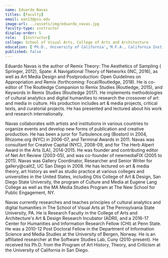 ```yaml
---
name: Eduardo Navas
titles: [Faculty]
email: ean13@psu.edu
image-url: ../assets/img/eduardo_navas.jpg
faculty-type: instructor
display-order: 5
role: 	[Instructor]
college: School of Visual Arts, College of Arts and Architecture	
education: ['Ph.D., University of California','M.F.A., California Institute of the Arts','B.F.A., Otis College of Art and Design']
published: false
---
```

Eduardo Navas is the author of Remix Theory: The Aesthetics of Sampling ( Springer, 2012), Spate: A Navigational Theory of Networks (INC, 2016), as well as Art Media Design and Postproduction: Open Guidelines on Appropriation and Remix (forthcoming: Focal/Routledge, 2018). He is co-editor of The Routledge Companion to Remix Studies (Routledge, 2015), and Keywords in Remix Studies (Routledge 2017). He implements methodologies of cultural analytics and digital humanities to research the crossover of art and media in culture. His production includes art & media projects, critical texts, and curatorial projects. He has presented and lectured about his work and research internationally.

Navas collaborates with artists and institutions in various countries to organize events and develop new forms of publication and creative production. He has been a juror for Turbulence.org (Boston) in 2004, Rhizome.org (NYC) in 2006-07, and Terminal Awards in 2011. Navas was consultant for Creative Capital (NYC), 2008-09, and for The Herb Alpert Award in the Arts (LA), 2014-2015. He was founder and contributing editor of Net Art Review (2003-05), and was co-founder of newmediaFIX (2005 to 2011). Navas was Gallery Coordinator, Researcher and Senior Writer for gallery@calit2, UC San Diego in 2008. He has lectured on art & media theory, art history as well as studio practice at various colleges and universities in the United States, including Otis College of Art & Design, San Diego State University, the program of Culture and Media at Eugene Lang College as well as the MA Media Studies Program at The New School for Public Engagement, NY.

Navas currently researches and teaches principles of cultural analytics and digital humanities in The School of Visual Arts at The Pennsylvania State University, PA. He is Research Faculty in the College of Arts and Architecture's Art & Design Research Incubator (ADRI), and a 2016-17 Center for Humanities and Information Research Fellow (CHI) at Penn State. He was a 2010-12 Post Doctoral Fellow in the Department of Information Science and Media Studies at the University of Bergen, Norway. He is an affiliated researcher at the Software Studies Lab, Cuny (2010-present). He received his Ph.D. from the Program of Art History, Theory, and Criticism at the University of California in San Diego.